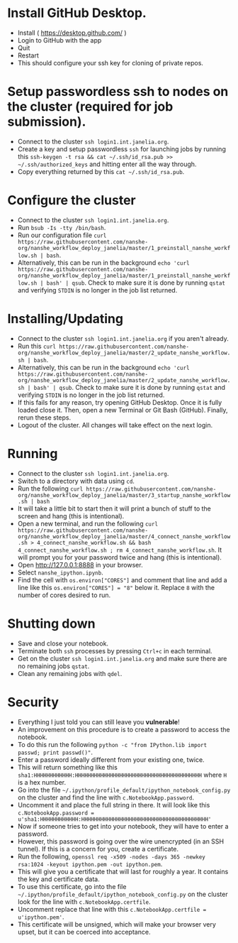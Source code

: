 # Install GitHub Desktop.

* Install ( https://desktop.github.com/ )
* Login to GitHub with the app
* Quit
* Restart
* This should configure your ssh key for cloning of private repos.

# Setup passwordless ssh to nodes on the cluster (required for job submission).

* Connect to the cluster `ssh login1.int.janelia.org`.
* Create a key and setup passwordless `ssh` for launching jobs by running this `ssh-keygen -t rsa && cat ~/.ssh/id_rsa.pub >> ~/.ssh/authorized_keys` and hitting enter all the way through.
* Copy everything returned by this `cat ~/.ssh/id_rsa.pub`.

# Configure the cluster

* Connect to the cluster `ssh login1.int.janelia.org`.
* Run `bsub -Is -tty /bin/bash`.
* Run our configuration file `curl https://raw.githubusercontent.com/nanshe-org/nanshe_workflow_deploy_janelia/master/1_preinstall_nanshe_workflow.sh | bash`.
* Alternatively, this can be run in the background `echo 'curl https://raw.githubusercontent.com/nanshe-org/nanshe_workflow_deploy_janelia/master/1_preinstall_nanshe_workflow.sh | bash' | qsub`. Check to make sure it is done by running `qstat` and verifying `STDIN` is no longer in the job list returned.

# Installing/Updating

* Connect to the cluster `ssh login1.int.janelia.org` if you aren't already.
* Run this `curl https://raw.githubusercontent.com/nanshe-org/nanshe_workflow_deploy_janelia/master/2_update_nanshe_workflow.sh | bash`.
* Alternatively, this can be run in the background `echo 'curl https://raw.githubusercontent.com/nanshe-org/nanshe_workflow_deploy_janelia/master/2_update_nanshe_workflow.sh | bash' | qsub`. Check to make sure it is done by running `qstat` and verifying `STDIN` is no longer in the job list returned.
* If this fails for any reason, try opening GitHub Desktop. Once it is fully loaded close it. Then, open a new Terminal or Git Bash (GitHub). Finally, rerun these steps.
* Logout of the cluster. All changes will take effect on the next login.

# Running

* Connect to the cluster `ssh login1.int.janelia.org`.
* Switch to a directory with data using `cd`.
* Run the following `curl https://raw.githubusercontent.com/nanshe-org/nanshe_workflow_deploy_janelia/master/3_startup_nanshe_workflow.sh | bash`
* It will take a little bit to start then it will print a bunch of stuff to the screen and hang (this is intentional).
* Open a new terminal, and run the following `curl https://raw.githubusercontent.com/nanshe-org/nanshe_workflow_deploy_janelia/master/4_connect_nanshe_workflow.sh > 4_connect_nanshe_workflow.sh && bash 4_connect_nanshe_workflow.sh ; rm 4_connect_nanshe_workflow.sh`. It will prompt you for your password twice and hang (this is intentional).
* Open <http://127.0.0.1:8888> in your browser.
* Select `nanshe_ipython.ipynb`.
* Find the cell with `os.environ["CORES"]` and comment that line and add a line like this `os.environ["CORES"] = "8"` below it. Replace `8` with the number of cores desired to run.

# Shutting down

* Save and close your notebook.
* Terminate both `ssh` processes by pressing `Ctrl+c` in each terminal.
* Get on the cluster `ssh login1.int.janelia.org` and make sure there are no remaining jobs `qstat`.
* Clean any remaining jobs with `qdel`.

# Security

* Everything I just told you can still leave you **vulnerable**!
* An improvement on this procedure is to create a password to access the notebook.
* To do this run the following `python -c "from IPython.lib import passwd; print passwd()"`.
* Enter a password ideally different from your existing one, twice.
* This will return something like this `sha1:HHHHHHHHHHHH:HHHHHHHHHHHHHHHHHHHHHHHHHHHHHHHHHHHHHHHH` where `H` is a hex number.
* Go into the file `~/.ipython/profile_default/ipython_notebook_config.py` on the cluster and find the line with `c.NotebookApp.password`.
* Uncomment it and place the full string in there. It will look like this `c.NotebookApp.password = u'sha1:HHHHHHHHHHHH:HHHHHHHHHHHHHHHHHHHHHHHHHHHHHHHHHHHHHHHH'`
* Now if someone tries to get into your notebook, they will have to enter a password.
* However, this password is going over the wire unencrypted (in an SSH tunnel). If this is a concern for you, create a certificate.
* Run the following, `openssl req -x509 -nodes -days 365 -newkey rsa:1024 -keyout ipython.pem -out ipython.pem`.
* This will give you a certificate that will last for roughly a year. It contains the key and certificate data.
* To use this certificate, go into the file `~/.ipython/profile_default/ipython_notebook_config.py` on the cluster look for the line with `c.NotebookApp.certfile`.
* Uncomment replace that line with this `c.NotebookApp.certfile = u'ipython.pem'`.
* This certificate will be unsigned, which will make your browser very upset, but it can be coerced into acceptance.
